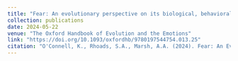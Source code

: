 ```yaml
---
title: "Fear: An evolutionary perspective on its biological, behavioral, and communicative features"
collection: publications
date: 2024-05-22
venue: "The Oxford Handbook of Evolution and the Emotions"
link: "https://doi.org/10.1093/oxfordhb/9780197544754.013.25"
citation: "O'Connell, K., Rhoads, S.A., Marsh, A.A. (2024). Fear: An Evolutionary Perspective on Its Biological, Behavioral, and Communicative Features. <i>The Oxford Handbook of Evolution and the Emotions.</i> Al-Shawaf, L. (ed.), Shackelford, T.K. (ed.). Oxford University Press."
---
```

